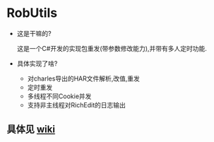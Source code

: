 # RobUtils
* 这是干嘛的?

  这是一个C#开发的实现包重发(带参数修改能力),并带有多人定时功能.
* 具体实现了啥?

  * 对charles导出的HAR文件解析,改值,重发
  * 定时重发
  * 多线程不同Cookie并发
  * 支持非主线程对RichEdit的日志输出

## 具体见 [wiki](wiki)
